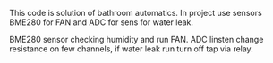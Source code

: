 This code is solution of bathroom automatics. 
In project use sensors BME280 for FAN and ADC for sens for water leak.

BME280 sensor checking humidity and run FAN. 
ADC linsten change resistance on few channels, if water leak run turn off tap via relay.
